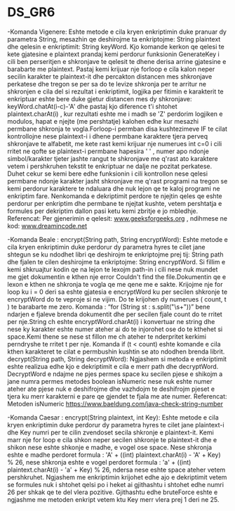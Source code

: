 # DS_GR6

-Komanda Vigenere: Eshte metode e cila kryen enkriptimin duke pranuar dy parametra String, mesazhin qe deshirojme ta enkriptojme: 
String plaintext dhe qelesin e enkriptimit: String keyWord. Kjo komande kerkon qe qelesi te kete gjatesine e plaintext prandaj kemi perdorur
funksionin GenerateKey i cili ben perseritjen e shkronjave te qelesit te dhene derisa arrine gjatesine e barabarte me plaintext. 
Pastaj kemi krijuar nje forloop e cila kalon neper secilin karakter te plaintext-it dhe percakton distancen mes shkronjave perkatese dhe 
tregon se per sa do te levize shkronja per te arritur ne shkronjen e cila del si rezultat i enkriptimit, logjika per fitimin e karakterit 
te enkriptuar eshte bere duke gjetur distancen mes dy shkronjave: keyWord.chatAt(i-c)-'A' dhe pastaj kjo diference t'i shtohet 
plaintext.charAt(i) , kur rezultati eshte me i madh se 'Z' perdorim logjiken e modulos, hapat e njejte (me pershtatje) kalohen edhe kur 
mesazhi permbane shkronja te vogla.Forloop-i permban disa kushtezimeve IF te cilat kontrollojne nese plaintext-i i dhene permbane karaktere 
tjera perveq shkronjave te alfabetit, me kete rast kemi krijuar nje numerues int c=0  i cili rritet ne qofte se plaintext-i permbane 
hapesira ' ' , numer apo ndonje simbol/karakter tjeter jashte rangut te shkronjave me q'rast ato karaktere vetem i pershkruhen tekstit te 
enkriptuar ne dalje ne pozitat perkatese. Duhet cekur se kemi bere edhe funksionin i cili kontrollon nese qelesi permbane ndonje karakter 
jasht shkronjave me q'rast programi na tregon se kemi perdorur karaktere te ndaluara dhe nuk lejon qe te kaloj programi ne enkriptim fare. 
Nenkomanda e dekriptimit perdore te njejtin qeles qe eshte perdorur per enkriptim dhe permbane te njejtat kushte, vetem pershtatja e formules 
per dekriptim dallon pasi ketu kemi zbritje e jo mbledhje.
Referencat: Per gjenerimin e qelesit: www.geeksforgeeks.org , ndihmese ne kod: www.dreamincode.net

-Komanda Beale :
encrypt(String path, String encryptWord):
Eshte metode e cila kryen enkriptimin duke perdorur dy parametra hyres te cilet jane shtegun se ku ndodhet libri qe deshirojm te enkriptojme prej tij: String path dhe fjalen te cilen deshirojme ta enkriptojme: String encryptWord. Si fillim e kemi shkruajtur kodin qe na lejon te lexojm path-in i cili nese nuk mundet me gjet dokumentin e kthen nje error Couldn't find the file.Dokumentin qe e lexon e kthen ne shkronja te vogla qe me qene me e sakte. Krijojme nje for loop ku i = 0 deri sa eshte gjatesia e encryptWord ku per secilen shkronje te encryptWord do te veproje si ne vijim. Do te krijohen dy numerues ( count, t ) te barabarte me zero.
Komanda : “for (String st : s.split("\\s+"))” bene ndarjen e fjaleve brenda dokumentit dhe per secilen fjale count do te rritet per nje.String ch eshte encryptWord.charAt(i) i konvertuar ne string dhe nese ky karakter eshte numer ateher ai do te injorohet ose do te 
kthehet si space.Kemi thene se nese st fillon me ch ateher te nderpritet kerkimi perndryshe te rritet t per nje. Komanda if (t < count) eshte komande e cila kthen karakteret te cilat e permbushin kushtin se ato ndodhen brenda librit. 
decrypt(String path, String decryptWord):
Ngjashem si metoda e enkriptimit eshte realizua edhe kjo e dekriptimit e cila e merr path dhe 
decryptWord. DecryptWord e ndajme ne pjes permes space ku secilen pjese e shikojm a jane numra
permes metodes boolean isNumeric nese nuk eshte numer ateher ate pjese nuk e deshifrojme dhe 
vazhdojm te deshifrojm pjeset e tjera ku merr karakterni e pare qe gjendet te fjala me ate 
numer.
Referencat: Metoden isNumeric https://www.baeldung.com/java-check-string-number

-Komanda Caesar :
encrypt(String plaintext, int Key):
Eshte metode e cila kryen enkriptimin duke perdorur dy parametra hyres te cilet jane 
plaintext-i dhe Key numri per te cilin zvendoset secila shkronje e plaintext-it. Kemi marr 
nje for loop e cila shkon neper secilen shkronje te plaintext-it dhe e shikon nese eshte shkonje
e madhe, e vogel ose space. Nese shkronja eshte e madhe perdoret formula :
'A' + ((int) plaintext.charAt(i) - 'A' + Key) % 26,
nese shkronja eshte e vogel perdoret formula :
'a' + ((int) plaintext.charAt(i) - 'a' + Key) % 26,
ndersa nese eshte space ateher vetem pershkruhet.
Ngjashem me enkriptimin krijohet edhe ajo e dekriptimit vetem se formules nuk i shtohet qelsi po
i heket ai gjithashtu i shtohet edhe numri 26 per shkak qe te del vlera pozitive.
Gjithashtu edhe bruteForce eshte e ngjashme me metoden enkript vetem ktu Key merr vlera prej 1 deri ne 25.
